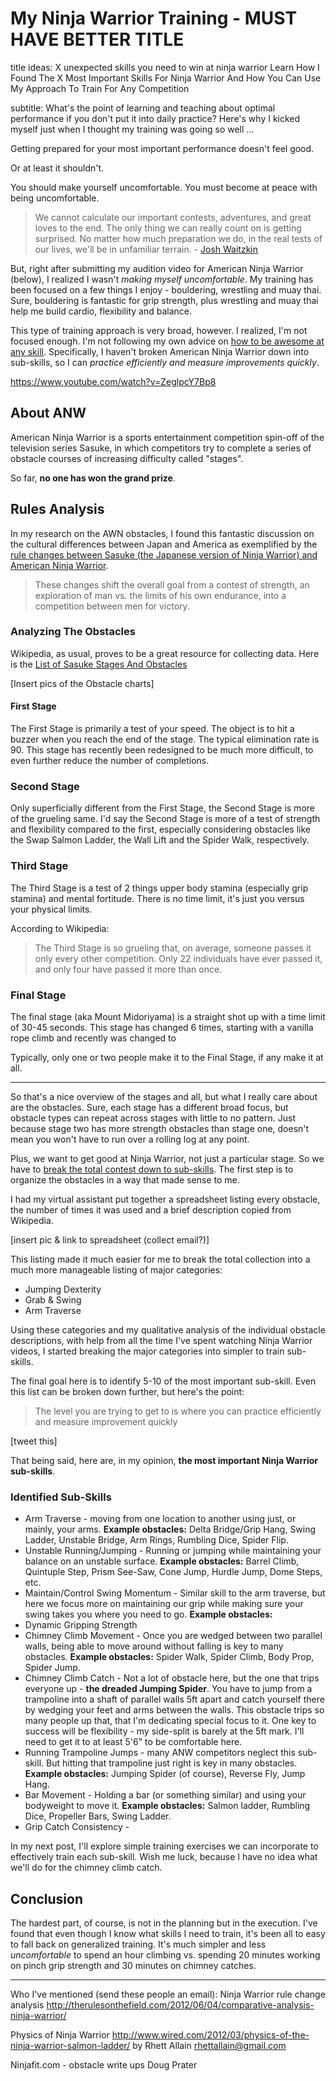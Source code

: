 # My Ninja Warrior Training - MUST HAVE BETTER TITLE

title ideas:
X unexpected skills you need to win at ninja warrior
Learn How I Found The X Most Important Skills For Ninja Warrior And How You Can Use My Approach To Train For Any Competition

subtitle:
What's the point of learning and teaching about optimal performance if you don't put it into daily practice? Here's why I kicked myself just when I thought my training was going so well ...

Getting prepared for your most important performance doesn't feel good. 

Or at least it shouldn't. 

You should make yourself uncomfortable. You must become at peace with being uncomfortable. 

>We cannot calculate our important contests, adventures, and great loves to the end. The only thing we can really count on is getting surprised. No matter how much preparation we do, in the real tests of our lives, we'll be in unfamiliar terrain. - [Josh Waitzkin](http://amzn.to/1LbfGrF)

But, right after submitting my audition video for American Ninja Warrior (below), I realized I wasn't *making myself uncomfortable*. My training has been focused on a few things I enjoy - bouldering, wrestling and muay thai. Sure,  bouldering is fantastic for grip strength, plus wrestling and muay thai help me build cardio, flexibility and balance.

This type of training approach is very broad, however. I realized, I'm not focused enough. I'm not following my own advice on [how to be awesome at any skill](http://flowathletics.com/3-steps-to-be-awesome-at-any-skill/). Specifically, I haven't broken American Ninja Warrior down into sub-skills, so I can *practice efficiently and measure improvements quickly*. 

https://www.youtube.com/watch?v=ZeglpcY7Bp8

## About ANW

American Ninja Warrior is a sports entertainment competition spin-off of the television series Sasuke, in which competitors try to complete a series of obstacle courses of increasing difficulty called "stages". 

So far, **no one has won the grand prize**.

## Rules Analysis

In my research on the AWN obstacles, I found this fantastic discussion on the cultural differences between Japan and America as exemplified by the [rule changes between Sasuke (the Japanese version of Ninja Warrior) and American Ninja Warrior](http://therulesonthefield.com/2012/06/04/comparative-analysis-ninja-warrior/). 

> These changes shift the overall goal from a contest of strength, an exploration of man vs. the limits of his own endurance, into a competition between men for victory.

### Analyzing The Obstacles
Wikipedia, as usual, proves to be a great resource for collecting data. Here is the [List of Sasuke Stages And Obstacles](http://en.wikipedia.org/wiki/List_of_Sasuke_stages)

[Insert pics of the Obstacle charts]


#### First Stage
The First Stage is primarily a test of your speed. The object is to hit a buzzer when you reach the end of the stage. The typical elimination rate is 90. This stage has recently been redesigned to be much more difficult, to even further reduce the number of completions. 

### Second Stage
Only superficially different from the First Stage, the Second Stage is more of the grueling same. I'd say the Second Stage is more of a test of strength and flexibility compared to the first, especially considering obstacles like the Swap Salmon Ladder, the Wall Lift and the Spider Walk, respectively.

### Third Stage
The Third Stage is a test of 2 things upper body stamina (especially grip stamina) and mental fortitude. There is no time limit, it's just you versus your physical limits.

According to Wikipedia:

>The Third Stage is so grueling that, on average, someone passes it only every other competition. Only 22 individuals have ever passed it, and only four have passed it more than once.

### Final Stage
The final stage (aka Mount Midoriyama) is a straight shot up with a time limit of 30-45 seconds. This stage has changed 6 times, starting with a vanilla rope climb and recently was changed to 

Typically, only one or two people make it to the Final Stage, if any make it at all.

---

So that's a nice overview of the stages and all, but what I really care about are the obstacles. Sure, each stage has a different broad focus, but obstacle types can repeat across stages with little to no pattern. Just because stage two has more strength obstacles than stage one, doesn't mean you won't have to run over a rolling log at any point.  

Plus, we want to get good at Ninja Warrior, not just a particular stage. So we have to [break the total contest down to sub-skills](http://flowathletics.com/3-steps-to-be-awesome-at-any-skill/). The first step is to organize the obstacles in a way that made sense to me.

I had my virtual assistant put together a spreadsheet listing every obstacle, the number of times it was used and a brief description copied from Wikipedia.

[insert pic & link to spreadsheet (collect email?)]

This listing made it much easier for me to break the total collection into a much more manageable listing of major categories:

* Jumping Dexterity
* Grab & Swing
* Arm Traverse

Using these categories and my qualitative analysis of the individual obstacle descriptions, with help from all the time I've spent watching Ninja Warrior videos, I started breaking the major categories into simpler to train sub-skills. 

The final goal here is to identify 5-10 of the most important sub-skill. Even this list can be broken down further, but here's the point:

> The level you are trying to get to is where you can practice efficiently and measure improvement quickly

[tweet this]

That being said, here are, in my opinion, **the most important Ninja Warrior sub-skills**.

### Identified Sub-Skills
* Arm Traverse - moving from one location to another using just, or mainly, your arms. **Example obstacles:** Delta Bridge/Grip Hang, Swing Ladder, Unstable Bridge, Arm Rings, Rumbling Dice, Spider Flip.
* Unstable Running/Jumping - Running or jumping while maintaining your balance on an unstable surface. **Example obstacles:** Barrel Climb, Quintuple Step, Prism See-Saw, Cone Jump, Hurdle Jump, Dome Steps, etc.
* Maintain/Control Swing Momentum - Similar skill to the arm traverse, but here we focus more on maintaining our grip while making sure your swing takes you where you need to go. **Example obstacles:** 
* Dynamic Gripping Strength
* Chimney Climb Movement - Once you are wedged between two parallel walls, being able to move around without falling is key to many obstacles. **Example obstacles:** Spider Walk, Spider Climb, Body Prop, Spider Jump.
* Chimney Climb Catch - Not a lot of obstacle here, but the one that trips everyone up - **the dreaded Jumping Spider**. You have to jump from a trampoline into a shaft of parallel walls 5ft apart and catch yourself there by wedging your feet and arms between the walls. This obstacle trips so many people up that, that I'm dedicating special focus to it. One key to success will be flexibility - my side-split is barely at the 5ft mark. I'll need to get it to at least 5'6" to be comfortable here. 
* Running Trampoline Jumps - many ANW competitors neglect this sub-skill. But hitting that trampoline just right is key in many obstacles. **Example obstacles:** Jumping Spider (of course), Reverse Fly, Jump Hang.
* Bar Movement - Holding a bar (or something similar) and using your bodyweight to move it. **Example obstacles:** Salmon ladder, Rumbling Dice, Propeller Bars, Swing Ladder.
* Grip Catch Consistency - 

In my next post, I'll explore simple training exercises we can incorporate to effectively train each sub-skill. Wish me luck, because I have no idea what we'll do for the chimney climb catch.

## Conclusion

The hardest part, of course, is not in the planning but in the execution. I've found that even though I know what skills I need to train, it's been all to easy to fall back on generalized training. It's much simpler and less *uncomfortable* to spend an hour climbing vs. spending 20 minutes working on pinch grip strength and 30 minutes on chimney catches.

----


Who I've mentioned (send these people an email):
Ninja Warrior rule change analysis http://therulesonthefield.com/2012/06/04/comparative-analysis-ninja-warrior/

Physics of Ninja Warrior http://www.wired.com/2012/03/physics-of-the-ninja-warrior-salmon-ladder/ by Rhett Allain rhettallain@gmail.com

Ninjafit.com - obstacle write ups 
Doug Prater 


